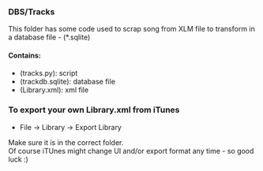 ### DBS/Tracks

This folder has some code used to scrap song from XLM file to transform in a database file - (*.sqlite)

#### Contains:
- (tracks.py): script
- (trackdb.sqlite): database file
- (Library.xml): xml file


### To export your own Library.xml from iTunes 

- File -> Library -> Export Library

Make sure it is in the correct folder.   
Of course iTUnes might change UI and/or export format any time - so good luck :)
